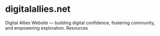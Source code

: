 # digitalallies.net
Digital Allies Website — building digital confidence, fostering community, and empowering exploration.  Resources
